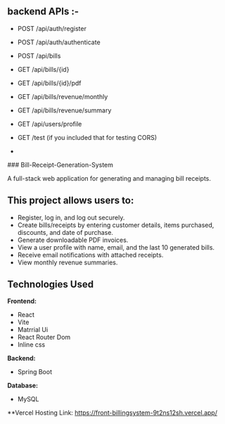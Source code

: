 ## backend APIs :-

* POST /api/auth/register

* POST /api/auth/authenticate

* POST /api/bills

* GET /api/bills/{id}

* GET /api/bills/{id}/pdf

* GET /api/bills/revenue/monthly

* GET /api/bills/revenue/summary

* GET /api/users/profile

* GET /test (if you included that for testing CORS)
* 
 
 ### Bill-Receipt-Generation-System

A full-stack web application for generating and managing bill receipts.


## This project allows users to:

*   Register, log in, and log out securely.
*   Create bills/receipts by entering customer details, items purchased, discounts, and date of purchase.
*   Generate downloadable PDF invoices.
*   View a user profile with name, email, and the last 10 generated bills.
*   Receive email notifications with attached receipts.
*   View monthly revenue summaries.

## Technologies Used

 **Frontend:**
  
* React
* Vite
* Matrrial Ui
* React Router Dom
* Inline css

**Backend:**
* Spring Boot

**Database:**
* MySQL

**Vercel Hosting Link:
https://front-billingsystem-9t2ns12sh.vercel.app/
